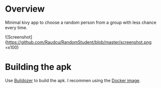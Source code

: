 # Overview

Minimal kivy app to choose a random person from a group with less chance every time.

![Screenshot](https://github.com/Raudcu/RandomStudent/blob/master/screenshot.png =x100)

# Building the apk 

Use [Buildozer](https://github.com/kivy/buildozer) to build the apk. I recommen using the [Docker image](https://github.com/kivy/buildozer).

